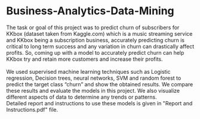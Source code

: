 # Business-Analytics-Data-Mining
The task or goal of this project was to predict churn of subscribers for KKbox (dataset taken from Kaggle.com) which is a music streaming service and KKbox being a subscription business, accurately predicting churn is critical to long term success and any variation in churn can drastically affect profits. So, coming up with a model to accurately predict churn can help KKbox try and retain more customers and increase their profits.\
\
We used supervised machine learning techniques such as Logistic regression, Decision trees, neural networks, SVM and random forest to predict the target class “churn” and show the obtained results. We compare these results and evaluate the models in this project. We also visualize different aspects of data to determine any trends or patterns.\
Detailed report and instructions to use these models is given in "Report and Instructions.pdf" file.
